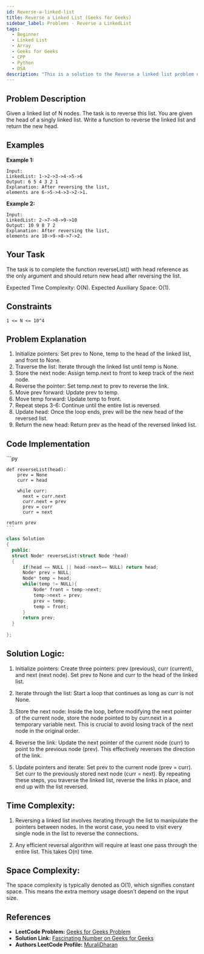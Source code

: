 ```yaml
---
id: Reverse-a-linked-list
title: Reverse a Linked List (Geeks for Geeks)
sidebar_label: Problems - Reverse a LinkedList 
tags:
  - Beginner
  - Linked List
  - Array
  - Geeks for Geeks
  - CPP
  - Python
  - DSA
description: "This is a solution to the Reverse a linked list problem on Geeks for Geeks."
---
```


## Problem Description

Given a linked list of N nodes. The task is to reverse this list.
You are given the head of a singly linked list. Write a function to reverse the linked list and return the new head.

## Examples

**Example 1:**
```
Input:
LinkedList: 1->2->3->4->5->6
Output: 6 5 4 3 2 1
Explanation: After reversing the list, 
elements are 6->5->4->3->2->1.
```

**Example 2:**
```
Input:
LinkedList: 2->7->8->9->10
Output: 10 9 8 7 2
Explanation: After reversing the list,
elements are 10->9->8->7->2.
```

## Your Task

The task is to complete the function reverseList() with head reference as the only argument and should return new head after reversing the list.

Expected Time Complexity: O(N).
Expected Auxiliary Space: O(1).

## Constraints

`1 <= N <= 10^4`

## Problem Explanation

1. Initialize pointers: Set prev to None, temp to the head of the linked list, and front to None.
2. Traverse the list: Iterate through the linked list until temp is None.
3. Store the next node: Assign temp.next to front to keep track of the next node.
4. Reverse the pointer: Set temp.next to prev to reverse the link.
5. Move prev forward: Update prev to temp.
6. Move temp forward: Update temp to front.
7. Repeat steps 3-6: Continue until the entire list is reversed.
8. Update head: Once the loop ends, prev will be the new head of the reversed list.
9. Return the new head: Return prev as the head of the reversed linked list.

## Code Implementation

<Tabs>
  <TabItem value="Python" label="Python" default>
  <SolutionAuthor name="@ngmuraqrdd"/>
  ```py
  
  	def reverseList(head):
		prev = None
        curr = head

        while curr:
          next = curr.next
          curr.next = prev
          prev = curr
          curr = next

    return prev
	```

  </TabItem>
  <TabItem value="C++" label="C++">
  <SolutionAuthor name="@ngmuraqrdd"/>

  ```cpp
  class Solution
{
    public:
    struct Node* reverseList(struct Node *head)
    {
        if(head == NULL || head->next== NULL) return head;
        Node* prev = NULL;
        Node* temp = head;
        while(temp != NULL){
            Node* front = temp->next;
            temp->next = prev;
            prev = temp;
            temp = front;
        }
        return prev;
    }
    
};
```

  </TabItem>  
</Tabs>

## Solution Logic:

1. Initialize pointers: Create three pointers: prev (previous), curr (current), and next (next node).
Set prev to None and curr to the head of the linked list.

2. Iterate through the list: Start a loop that continues as long as curr is not None.

3. Store the next node: Inside the loop, before modifying the next pointer of the current node, store the node pointed to by curr.next in a temporary variable next. This is crucial to avoid losing track of the next node in the original order.

4. Reverse the link: Update the next pointer of the current node (curr) to point to the previous node (prev). This effectively reverses the direction of the link.

5. Update pointers and iterate: Set prev to the current node (prev = curr).
Set curr to the previously stored next node (curr = next).
By repeating these steps, you traverse the linked list, reverse the links in place, and end up with the list reversed.

## Time Complexity:

1. Reversing a linked list involves iterating through the list to manipulate the pointers between nodes. In the worst case, you need to visit every single node in the list to reverse the connections.

2. Any efficient reversal algorithm will require at least one pass through the entire list. This takes O(n) time.

## Space Complexity:

The space complexity is typically denoted as O(1), which signifies constant space. This means the extra memory usage doesn't depend on the input size.

## References

- **LeetCode Problem:** [Geeks for Geeks Problem](https://www.geeksforgeeks.org/problems/reverse-a-linked-list/1?itm_source=geeksforgeeks&itm_medium=article&itm_campaign=bottom_sticky_on_article)
- **Solution Link:** [Fascinating Number on Geeks for Geeks](https://www.geeksforgeeks.org/reverse-a-linked-list/)
- **Authors LeetCode Profile:** [MuraliDharan](https://www.geeksforgeeks.org/user/ngmuraqrdd/)
